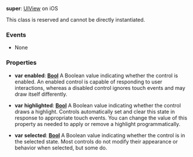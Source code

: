 **super**: [UIView](UIView.md) on iOS

This class is reserved and cannot be directly instantiated.

### Events

* None

### Properties

* **var** **enabled**: **[Bool](../gravity/types.md)**
A Boolean value indicating whether the control is enabled. An enabled control is capable of responding to user interactions, whereas a disabled control ignores touch events and may draw itself differently.

* **var** **highlighted**: **[Bool](../gravity/types.md)**
A Boolean value indicating whether the control draws a highlight. Controls automatically set and clear this state in response to appropriate touch events. You can change the value of this property as needed to apply or remove a highlight programmatically.

* **var** **selected**: **[Bool](../gravity/types.md)**
A Boolean value indicating whether the control is in the selected state. Most controls do not modify their appearance or behavior when selected, but some do.





